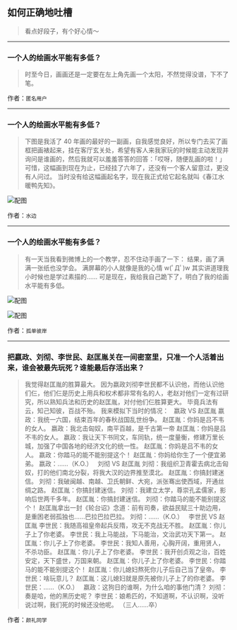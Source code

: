 ## 如何正确地吐槽

> 看点好段子，有个好心情～


 
---

### 一个人的绘画水平能有多低？

> 时至今日，画画还是一定要在左上角先画一个太阳，不然觉得没谱，下不了笔。


作者：`匿名用户`

---

### 一个人的绘画水平能有多低？

> 下图是我活了 40 年画的最好的一副画，自我感觉良好，所以专门去买了画框把画裱起来，挂在客厅玄关处，希望有客人来我家玩的时候能主动发现并询问是谁画的，然后我就可以羞羞答答的回答：「哎呀，随便乱画的啦！」
> 可惜，这幅画到现在为止，已经挂了六年了，还没有一个客人留意过，更没有人问过。
> 当时没有给这幅画起名字，现在我正式给它起名就叫《春江水暖鸭先知》。



![配图](http://pic4.zhimg.com/70/v2-495d235a4ea9eb063e806a1307ae9a8b_b.jpg)


作者：`水边`

---

### 一个人的绘画水平能有多低？

> 有一天当我看到微博上的一个教学，忍不住动手画了一下：
> 结果，画了满满一张纸也没学会。
> 满屏幕的小人就像是我的心情 w(ﾟДﾟ)w
> 其实讲道理我小时候也是学过素描的……
> 可是现在，我给我自己跪下了，明白了我的绘画水平能有多低。



![配图](http://pic2.zhimg.com/70/v2-cc944f76384dde02d3fd07bcc7507921_b.jpg)



![配图](http://pic2.zhimg.com/70/v2-ef34e66f28aba86b7afe9264778d8159_b.jpg)


作者：`孤单彼岸`

---

### 把嬴政、刘彻、李世民、赵匡胤关在一间密室里，只准一个人活着出来，谁会被最先玩死？谁能最后存活出来？

> 我觉得赵匡胤的胜算最大。
> 因为嬴政刘彻李世民都不认识他，而他认识他们仨，他们仨是历史上用兵和权术都非常有名的人，老赵对他们一定有过研究，所以熟知兵法和历史的赵匡胤，对付他们仨胜算更大。
> 毕竟兵法有云，知己知彼，百战不殆。
> 我来模拟下当时的情况：
>  
> 嬴政 VS 赵匡胤
> 嬴政：我统一六国，结束百年的春秋战国乱世纷争。
> 赵匡胤：你妈是吕不韦的女人。
> 嬴政：我北击匈奴，南平百越，是千古第一帝
> 赵匡胤：你妈是吕不韦的女人。
> 嬴政：我让天下书同文，车同轨，统一度量衡，修建万里长城，加强了中国各地的经济文化的统一性。
> 赵匡胤：你妈是吕不韦的女人。
> 嬴政：你踏马的能不能别提这个！
> 赵匡胤：你妈给你生了一个便宜弟弟。
> 嬴政：……（K.O.）
>  
> 刘彻 VS 赵匡胤
> 刘彻：我组织卫青霍去病北击匈奴，打的他们南北分裂，将我大汉的边界推至漠北。
> 赵匡胤：你搞封建迷信。
> 刘彻：我破闽越、南越、卫氏朝鲜、大宛，派张骞出使西域，开通丝绸之路。
> 赵匡胤：你搞封建迷信。
> 刘彻：我建立太学，尊崇孔孟儒家，影响后世两千多年。
> 赵匡胤：你搞封建迷信。
> 刘彻：你踏马的能不能别提这个！
> 赵匡胤拿出一封《轮台诏》念道：前有司奏，欲益民赋三十助边用，是重困老弱孤独也……巴拉巴拉巴拉。
> 刘彻：……（K.O.）
>  
> 李世民 VS 赵匡胤
> 李世民：我随高祖皇帝起兵反隋，攻无不克战无不胜。
> 赵匡胤：你儿子上了你老婆。
> 李世民：我上马能战，下马能治，文治武功天下第一。
> 赵匡胤：你儿子上了你老婆。
> 李世民：我知人善用，心胸开阔，重用贤人，不杀功臣。
> 赵匡胤：你儿子上了你老婆。
> 李世民：我开创贞观之治，百姓安定，天下盛世，万国来朝。
> 赵匡胤：你儿子上了你老婆。
> 李世民：你踏马的能不能别提这个！
> 赵匡胤：你儿媳妇熬死你儿子后自己当了皇帝。
> 李世民：啥玩意儿？
> 赵匡胤：这儿媳妇就是原先被你儿子上了的你老婆。
> 李世民：……（K.O.）
>  
> 嬴政：这狗日的谁啊，为什么咱的事他门清？
> 刘彻：奏是哈，他的黑历史呢？
> 李世民：娘希匹的，不知道啊，不认识啊，没听说过啊，我们死的时候还没他呢。
> （三人……卒）


作者：`颜礼同学`